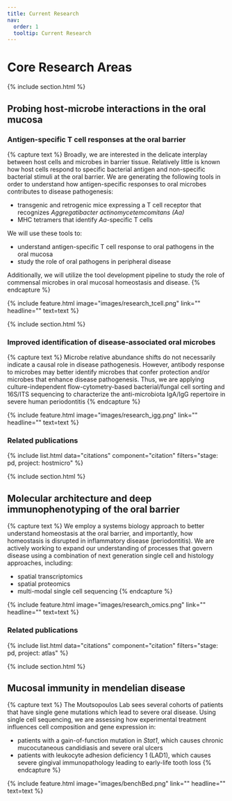 ```yaml
---
title: Current Research
nav:
  order: 1
  tooltip: Current Research
---
```


# <i class="fas fa-flask"></i>Core Research Areas

{% include section.html %}
## <i class="fas fa-bacteria"></i> Probing host‑microbe interactions in the oral mucosa 
### Antigen-specific T cell responses at the oral barrier
{% capture text %}
Broadly, we are interested in the delicate interplay between host cells and microbes in barrier tissue. Relatively little is known how host cells respond to specific bacterial antigen and non-specific bacterial stimuli at the oral barrier.
We are generating the following tools in order to understand how antigen-specific responses to oral microbes contributes to disease pathogenesis:
- transgenic and retrogenic mice expressing a T cell receptor that recognizes *Aggregatibacter actinomycetemcomitans (Aa)*
- MHC tetramers that identify *Aa*-specific T cells

We will use these tools to:
- understand antigen-specific T cell response to oral pathogens in the oral mucosa
- study the role of oral pathogens in peripheral disease

Additionally, we will utilize the tool development pipeline to study the role of commensal microbes in oral mucosal homeostasis and disease. 
{% endcapture %}

{%
  include feature.html
  image="images/research_tcell.png"
  link=""
  headline=""
  text=text
%}

{% include section.html %}
### Improved identification of disease-associated oral microbes
{% capture text %}
Microbe relative abundance shifts do not necessarily indicate a causal role in disease pathogenesis. However, antibody response to microbes may better identify microbes that confer protection and/or microbes that enhance disease pathogenesis. Thus, we are applying culture-independent flow-cytometry-based bacterial/fungal cell sorting and 16S/ITS sequencing to characterize the anti-microbiota IgA/IgG repertoire in severe human periodontitis
{% endcapture %}

{%
  include feature.html
  image="images/research_igg.png"
  link=""
  headline=""
  text=text
%}

### Related publications

{% include list.html data="citations" component="citation" filters="stage: pd, project: hostmicro" %}

{% include section.html %}

## <i class="fas fa-laptop-medical"></i> Molecular architecture and deep immunophenotyping of the oral barrier 
{% capture text %}
We employ a systems biology approach to better understand homeostasis at the oral barrier, and importantly, how homeostasis is disrupted in inflammatory disease (periodontitis).
We are actively working to expand our understanding of processes that govern disease using a combination of next generation single cell and histology approaches, including: 
 - spatial transcriptomics
 - spatial proteomics
 - multi-modal single cell sequencing 
{% endcapture %}

{%
  include feature.html
  image="images/research_omics.png"
  link=""
  headline=""
  text=text
%}

### Related publications

{% include list.html data="citations" component="citation" filters="stage: pd, project: atlas" %}




{% include section.html %}
## <i class="fas fa-syringe"></i> Mucosal immunity in mendelian disease
{% capture text %}
The Moutsopoulos Lab sees several cohorts of patients that have single gene mutations which lead to severe oral disease. Using single cell sequencing, we are assessing how experimental treatment influences cell composition and gene expression in:
- patients with a gain-of-function mutation in *Stat1*, which causes chronic mucocutaneous candidiasis and severe oral ulcers
- patients with leukocyte adhesion deficiency 1 (LAD1), which causes severe gingival immunopathology leading to early-life tooth loss
{% endcapture %}

{%
  include feature.html
  image="images/benchBed.png"
  link=""
  headline=""
  text=text
%}